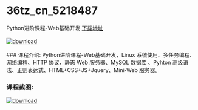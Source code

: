 # 36tz_cn_5218487
Python进阶课程-Web基础开发
[下载地址](http://www.36tz.cn/article/5218487 "下载地址")
<br/></br>[![download](http://36tz.cn/muke_img/2021_02_1-57.png "下载地址")](http://www.36tz.cn/article/5218487 "下载地址")
<br/></br>### 课程介绍:
Python进阶课程-Web基础开发，Linux 系统使用、多任务编程、网络编程、HTTP 协议，静态 Web 服务器、MySQL 数据库 、Pyhton 高级语法、正则表达式、HTML+CSS+JS+Jquery、Mini-Web 服务器。

### 课程截图:
[![download](http://36tz.cn/muke_img/2021_02_2-61.png "下载地址")](http://www.36tz.cn/article/5218487 "下载地址")
